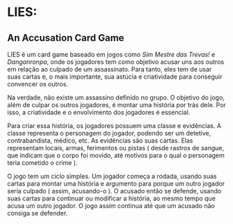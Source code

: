 # LIES:
## An Accusation Card Game

LIES é um card game baseado em jogos como *Sim Mestre das Trevas!* e *Danganronpa*, onde os jogadores tem como objetivo acusar uns aos outros em relação ao culpado de um assassinato. Para tanto, eles tem de usar suas cartas e, o mais importante, sua astúcia e criatividade para conseguir convencer os outros.

Na verdade, não existe um assassino definido no grupo. O objetivo do jogo, além de culpar os outros jogadores, é montar uma história por trás dele. Por isso, a criatividade e o envolvimento dos jogadores é essencial. 

Para criar essa história, os jogadores possuem uma classe e evidências. A classe representa o personagem do jogador, podendo ser um detetive, contrabandista, médico, etc. As evidências são suas cartas. Elas representam locais, armas, ferimentos ou pistas ( desde rastros de sangue, que indicam que o corpo foi movido, até motivos para o qual o personagem teria cometido o crime ).

O jogo tem um ciclo simples. Um jogador começa a rodada, usando suas cartas para montar uma história e argumento para porque um outro jogador seria culpado ( assim, acusando-o ). O acusado então se defende, usando suas cartas para continuar ou modificar a história, ao mesmo tempo que acusa um outro jogador. O jogo assim continua até que um acusado não consiga se defender.
